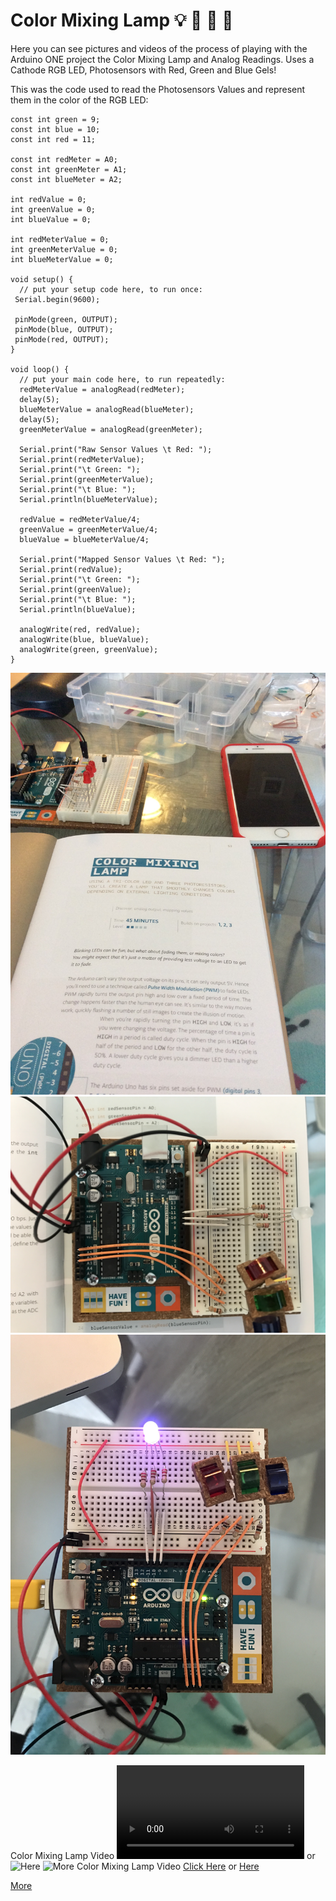 # Color Mixing Lamp :bulb: :red_circle: :tennis: :large_blue_circle:

Here you can see pictures and videos of the process of playing with the Arduino ONE project the Color Mixing Lamp and Analog Readings. Uses a Cathode RGB LED, Photosensors with Red, Green and Blue Gels!

This was the code used to read the Photosensors Values and represent them in the color of the RGB LED:

```
const int green = 9;
const int blue = 10;
const int red = 11;

const int redMeter = A0;
const int greenMeter = A1;
const int blueMeter = A2;

int redValue = 0;
int greenValue = 0;
int blueValue = 0;

int redMeterValue = 0;
int greenMeterValue = 0;
int blueMeterValue = 0;

void setup() {
  // put your setup code here, to run once:
 Serial.begin(9600);

 pinMode(green, OUTPUT);
 pinMode(blue, OUTPUT);
 pinMode(red, OUTPUT);
}

void loop() {
  // put your main code here, to run repeatedly:
  redMeterValue = analogRead(redMeter);
  delay(5);
  blueMeterValue = analogRead(blueMeter);
  delay(5);
  greenMeterValue = analogRead(greenMeter);

  Serial.print("Raw Sensor Values \t Red: ");
  Serial.print(redMeterValue);
  Serial.print("\t Green: ");
  Serial.print(greenMeterValue);
  Serial.print("\t Blue: ");
  Serial.println(blueMeterValue);

  redValue = redMeterValue/4;
  greenValue = greenMeterValue/4;
  blueValue = blueMeterValue/4;

  Serial.print("Mapped Sensor Values \t Red: ");
  Serial.print(redValue);
  Serial.print("\t Green: ");
  Serial.print(greenValue);
  Serial.print("\t Blue: ");
  Serial.println(blueValue);

  analogWrite(red, redValue);
  analogWrite(blue, blueValue);
  analogWrite(green, greenValue);
}
```

![Color Mixing Lamp Img 1](https://github.com/linaangel/PhComp_repo/blob/master/week4/lamp/lamp1.jpg)
![Color Mixing Lamp Img 2](https://github.com/linaangel/PhComp_repo/blob/master/week4/lamp/lamp2.jpg)
![Color Mixing Lamp Img 3](https://github.com/linaangel/PhComp_repo/blob/master/week4/lamp/lamp3.jpg)

Color Mixing Lamp Video ![Click Here](https://github.com/linaangel/PhComp_repo/blob/master/week4/lamp.MOV) or ![Here](https://www.youtube.com/watch?v=c7ZkSevBIa8&feature=youtu.be)
![More](https://github.com/linaangel/PhComp_repo/blob/master/week4/lamp/more/)
Color Mixing Lamp Video [Click Here](https://github.com/linaangel/PhComp_repo/blob/master/week4/lamp/lamp.MOV) or [Here](https://www.youtube.com/watch?v=c7ZkSevBIa8)

[More](https://github.com/linaangel/PhComp_repo/tree/master/week4/lamp/more)
